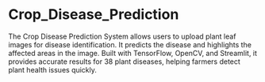 # Crop_Disease_Prediction
The Crop Disease Prediction System allows users to upload plant leaf images for disease identification. It predicts the disease and highlights the affected areas in the image. Built with TensorFlow, OpenCV, and Streamlit, it provides accurate results for 38 plant diseases, helping farmers detect plant health issues quickly.
